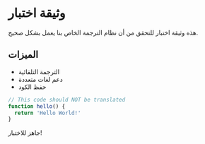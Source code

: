 # وثيقة اختبار

هذه وثيقة اختبار للتحقق من أن نظام الترجمة الخاص بنا يعمل بشكل صحيح.

## الميزات

- الترجمة التلقائية
- دعم لغات متعددة
- حفظ الكود

```javascript
// This code should NOT be translated
function hello() {
  return 'Hello World!'
}
```

جاهز للاختبار!
